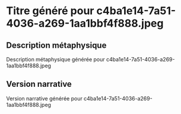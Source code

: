 # Titre généré pour c4ba1e14-7a51-4036-a269-1aa1bbf4f888.jpeg

## Description métaphysique
Description métaphysique générée pour c4ba1e14-7a51-4036-a269-1aa1bbf4f888.jpeg

## Version narrative
Version narrative générée pour c4ba1e14-7a51-4036-a269-1aa1bbf4f888.jpeg
